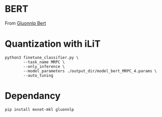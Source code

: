 # BERT

From [Gluonnlp Bert](https://github.com/dmlc/gluon-nlp/tree/v0.9.x/scripts/bert)


# Quantization with iLiT
```
python3 finetune_classifier.py \
        --task_name MRPC \
        --only_inference \
        --model_parameters ./output_dir/model_bert_MRPC_4.params \
        --auto_tuning

```
 

# Dependancy

```
pip install mxnet-mkl gluonnlp

```